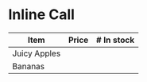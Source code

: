 # Inline Call

Item | Price | # In stock
---|---|---
Juicy Apples | <!-- ocirun node price.mjs apples --> | *<!-- ocirun node quantity.mjs apples  -->*
Bananas | *<!-- ocirun node price.mjs bananas -->* | <!-- ocirun node quantity.mjs bananas --> |
